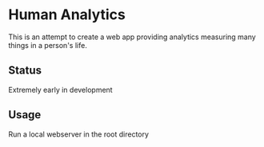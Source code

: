 # Human Analytics

This is an attempt to create a web app providing analytics measuring many things in a person's life.

## Status

Extremely early in development

## Usage

Run a local webserver in the root directory
